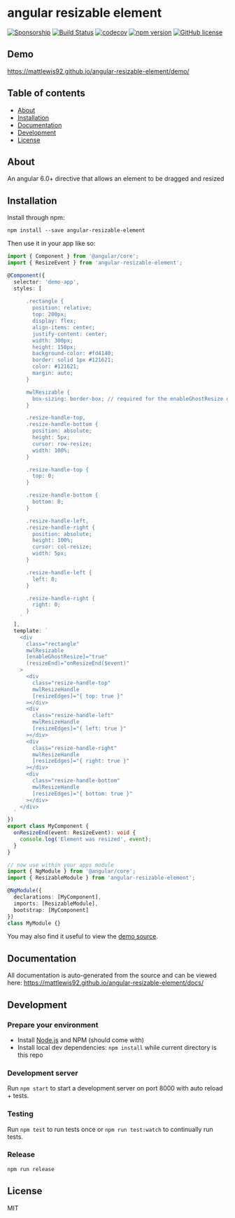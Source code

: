 # angular resizable element

[![Sponsorship](https://img.shields.io/badge/funding-github-%23EA4AAA)](https://github.com/users/mattlewis92/sponsorship)
[![Build Status](https://travis-ci.org/mattlewis92/angular-resizable-element.svg?branch=master)](https://travis-ci.org/mattlewis92/angular-resizable-element)
[![codecov](https://codecov.io/gh/mattlewis92/angular-resizable-element/branch/master/graph/badge.svg)](https://codecov.io/gh/mattlewis92/angular-resizable-element)
[![npm version](https://badge.fury.io/js/angular-resizable-element.svg)](http://badge.fury.io/js/angular-resizable-element)
[![GitHub license](https://img.shields.io/badge/license-MIT-blue.svg)](https://raw.githubusercontent.com/mattlewis92/angular-resizable-element/master/LICENSE)

## Demo

https://mattlewis92.github.io/angular-resizable-element/demo/

## Table of contents

- [About](#about)
- [Installation](#installation)
- [Documentation](#documentation)
- [Development](#development)
- [License](#license)

## About

An angular 6.0+ directive that allows an element to be dragged and resized

## Installation

Install through npm:

```
npm install --save angular-resizable-element
```

Then use it in your app like so:

```typescript
import { Component } from '@angular/core';
import { ResizeEvent } from 'angular-resizable-element';

@Component({
  selector: 'demo-app',
  styles: [
    `
      .rectangle {
        position: relative;
        top: 200px;
        display: flex;
        align-items: center;
        justify-content: center;
        width: 300px;
        height: 150px;
        background-color: #fd4140;
        border: solid 1px #121621;
        color: #121621;
        margin: auto;
      }

      mwlResizable {
        box-sizing: border-box; // required for the enableGhostResize option to work
      }

      .resize-handle-top,
      .resize-handle-bottom {
        position: absolute;
        height: 5px;
        cursor: row-resize;
        width: 100%;
      }

      .resize-handle-top {
        top: 0;
      }

      .resize-handle-bottom {
        bottom: 0;
      }

      .resize-handle-left,
      .resize-handle-right {
        position: absolute;
        height: 100%;
        cursor: col-resize;
        width: 5px;
      }

      .resize-handle-left {
        left: 0;
      }

      .resize-handle-right {
        right: 0;
      }
    `
  ],
  template: `
    <div
      class="rectangle"
      mwlResizable
      [enableGhostResize]="true"
      (resizeEnd)="onResizeEnd($event)"
    >
      <div
        class="resize-handle-top"
        mwlResizeHandle
        [resizeEdges]="{ top: true }"
      ></div>
      <div
        class="resize-handle-left"
        mwlResizeHandle
        [resizeEdges]="{ left: true }"
      ></div>
      <div
        class="resize-handle-right"
        mwlResizeHandle
        [resizeEdges]="{ right: true }"
      ></div>
      <div
        class="resize-handle-bottom"
        mwlResizeHandle
        [resizeEdges]="{ bottom: true }"
      ></div>
    </div>
  `
})
export class MyComponent {
  onResizeEnd(event: ResizeEvent): void {
    console.log('Element was resized', event);
  }
}

// now use within your apps module
import { NgModule } from '@angular/core';
import { ResizableModule } from 'angular-resizable-element';

@NgModule({
  declarations: [MyComponent],
  imports: [ResizableModule],
  bootstrap: [MyComponent]
})
class MyModule {}
```

You may also find it useful to view the [demo source](https://github.com/mattlewis92/angular-resizable-element/blob/master/demo/demo.component.ts).

## Documentation

All documentation is auto-generated from the source and can be viewed here:
https://mattlewis92.github.io/angular-resizable-element/docs/

## Development

### Prepare your environment

- Install [Node.js](http://nodejs.org/) and NPM (should come with)
- Install local dev dependencies: `npm install` while current directory is this repo

### Development server

Run `npm start` to start a development server on port 8000 with auto reload + tests.

### Testing

Run `npm test` to run tests once or `npm run test:watch` to continually run tests.

### Release

```bash
npm run release
```

## License

MIT
